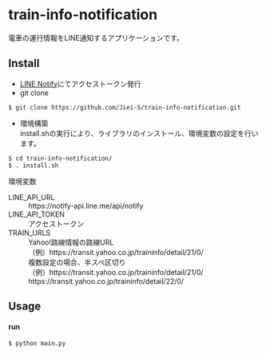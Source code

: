 # train-info-notification
電車の運行情報をLINE通知するアプリケーションです。


## Install
- [LINE Notify](https://notify-bot.line.me/ja/)にてアクセストークン発行
- git clone
~~~
$ git clone https://github.com/Jiei-S/train-info-notification.git
~~~
- 環境構築  
install.shの実行により、ライブラリのインストール、環境変数の設定を行います。
~~~
$ cd train-info-notification/
$ . install.sh
~~~
環境変数
<dl>
  <dt>LINE_API_URL</dt>
  <dd>https://notify-api.line.me/api/notify</dd>
  <dt>LINE_API_TOKEN</dt>
  <dd>アクセストークン</dd>
  <dt>TRAIN_URLS</dt>
  <dd>Yahoo!路線情報の路線URL<br>（例）https://transit.yahoo.co.jp/traininfo/detail/21/0/<br>複数設定の場合、半スペ区切り<br>（例）https://transit.yahoo.co.jp/traininfo/detail/21/0/ https://transit.yahoo.co.jp/traininfo/detail/22/0/</dd>
</dl>




## Usage
#### run
~~~
$ python main.py
~~~
